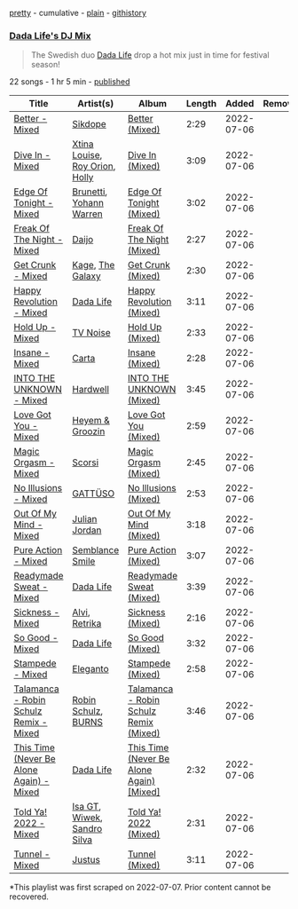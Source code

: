 [pretty](/playlists/pretty/37i9dQZF1DX4xjcl7upl9u.md) - cumulative - [plain](/playlists/plain/37i9dQZF1DX4xjcl7upl9u) - [githistory](https://github.githistory.xyz/mackorone/spotify-playlist-archive/blob/main/playlists/plain/37i9dQZF1DX4xjcl7upl9u)

### [Dada Life's DJ Mix](https://open.spotify.com/playlist/37i9dQZF1DX4xjcl7upl9u)

> The Swedish duo <a href=“spotify:artist:00sAT5YX8W3xNd1EuqyHw9”>Dada Life</a> drop a hot mix just in time for festival season!

22 songs - 1 hr 5 min - [published](https://open.spotify.com/playlist/1vyhkdlYLRxotAreRP9s28)

| Title | Artist(s) | Album | Length | Added | Removed |
|---|---|---|---|---|---|
| [Better \- Mixed](https://open.spotify.com/track/1Y6KWoXkDNDs5kEsd7uNZW) | [Sikdope](https://open.spotify.com/artist/3EXfNuPuR3OFEdlyoSutcG) | [Better \(Mixed\)](https://open.spotify.com/album/22VP8ckip061Xk0UsrZMgd) | 2:29 | 2022-07-06 |  |
| [Dive In \- Mixed](https://open.spotify.com/track/116qEsgjgoGzXfSh5UvHXj) | [Xtina Louise](https://open.spotify.com/artist/2vKEblNGdmCIp2OUEI21YN), [Roy Orion](https://open.spotify.com/artist/5vDWsMvaFghBZj9e6y8qSk), [Holly](https://open.spotify.com/artist/6RwJwtGVyIGSs1oSAPnxYV) | [Dive In \(Mixed\)](https://open.spotify.com/album/7v1hvmisD1DWMzcfKnDzVX) | 3:09 | 2022-07-06 |  |
| [Edge Of Tonight \- Mixed](https://open.spotify.com/track/5r9TaNygIKK548xLeaC7mi) | [Brunetti](https://open.spotify.com/artist/57HqYJzEeUisul8wKeOrOB), [Yohann Warren](https://open.spotify.com/artist/0KPaZqSst478dYqODQG37L) | [Edge Of Tonight \(Mixed\)](https://open.spotify.com/album/3wRhfATQvzACEps4fVSkVa) | 3:02 | 2022-07-06 |  |
| [Freak Of The Night \- Mixed](https://open.spotify.com/track/7ubPwn91i0JKJwjSYYd0oO) | [Daijo](https://open.spotify.com/artist/4esLZ8cHaY0jchCxXDVVSQ) | [Freak Of The Night \(Mixed\)](https://open.spotify.com/album/6A2Z3QPh9IZ4hCgVCyyUt2) | 2:27 | 2022-07-06 |  |
| [Get Crunk \- Mixed](https://open.spotify.com/track/5AIxnjc6zX5Gwo9T19bMKD) | [Kage](https://open.spotify.com/artist/6ehv7BnQkNEh7Hqd8rRcot), [The Galaxy](https://open.spotify.com/artist/1a7aOqigZ5aWIaagMLlHC4) | [Get Crunk \(Mixed\)](https://open.spotify.com/album/3pLZKAvh6cGcjUrB6d4dd1) | 2:30 | 2022-07-06 |  |
| [Happy Revolution \- Mixed](https://open.spotify.com/track/38jWFjARAMgyEm0CekNNDd) | [Dada Life](https://open.spotify.com/artist/00sAT5YX8W3xNd1EuqyHw9) | [Happy Revolution \(Mixed\)](https://open.spotify.com/album/7vjhCa754toHiDzwc8Ysdr) | 3:11 | 2022-07-06 |  |
| [Hold Up \- Mixed](https://open.spotify.com/track/5gHjelCEVxbddGSebN0x13) | [TV Noise](https://open.spotify.com/artist/32Aw9aJJoXXC1Vn3zqzJbQ) | [Hold Up \(Mixed\)](https://open.spotify.com/album/60nbDVuZZsGS8qjKkw6A28) | 2:33 | 2022-07-06 |  |
| [Insane \- Mixed](https://open.spotify.com/track/1bcwLDUS52RPga7vOxYsq5) | [Carta](https://open.spotify.com/artist/3MTk6MUbUmV5X0N04N56JF) | [Insane \(Mixed\)](https://open.spotify.com/album/3ieL7chtaUe47zrPkR89lt) | 2:28 | 2022-07-06 |  |
| [INTO THE UNKNOWN \- Mixed](https://open.spotify.com/track/4wUdukfI9Vlnn63hJvmXob) | [Hardwell](https://open.spotify.com/artist/6BrvowZBreEkXzJQMpL174) | [INTO THE UNKNOWN \(Mixed\)](https://open.spotify.com/album/1ZWzbALgak37NGEbWH2fGP) | 3:45 | 2022-07-06 |  |
| [Love Got You \- Mixed](https://open.spotify.com/track/2pqkgCCA7GRWqkWoe7GSmR) | [Heyem & Groozin](https://open.spotify.com/artist/0l33b3YK4gmAt0mzqcRkVx) | [Love Got You \(Mixed\)](https://open.spotify.com/album/62Nja7aHFyzlW8rimockJM) | 2:59 | 2022-07-06 |  |
| [Magic Orgasm \- Mixed](https://open.spotify.com/track/4aSVZAowy4cV0vY4zLEVmB) | [Scorsi](https://open.spotify.com/artist/0LQKGvxOXZHDCxuite9zcT) | [Magic Orgasm \(Mixed\)](https://open.spotify.com/album/7pyTsUDNVhmFV3Kg2r5IJ4) | 2:45 | 2022-07-06 |  |
| [No Illusions \- Mixed](https://open.spotify.com/track/6AF20ZCpOnW15YRfUKPgCY) | [GATTÜSO](https://open.spotify.com/artist/3PlRvQnVE3XAbtHUNc4nic) | [No Illusions \(Mixed\)](https://open.spotify.com/album/0rZ1ZC39VkppZaelSjRfiA) | 2:53 | 2022-07-06 |  |
| [Out Of My Mind \- Mixed](https://open.spotify.com/track/3hramgkHUCh2loWbB4rOXV) | [Julian Jordan](https://open.spotify.com/artist/2vUCVkeZjzDcaoX4gagHdV) | [Out Of My Mind \(Mixed\)](https://open.spotify.com/album/54Sj3fK2aIY2zwrFdd4Sy0) | 3:18 | 2022-07-06 |  |
| [Pure Action \- Mixed](https://open.spotify.com/track/1zdrSdBSPqCxq9ojxRK8B3) | [Semblance Smile](https://open.spotify.com/artist/13nmMVXihf9LHBGMm6NI6f) | [Pure Action \(Mixed\)](https://open.spotify.com/album/5NW6Rh3AXJhzYn91rjk5k4) | 3:07 | 2022-07-06 |  |
| [Readymade Sweat \- Mixed](https://open.spotify.com/track/0qKQ4AJHxcAq7yGX6SaWwM) | [Dada Life](https://open.spotify.com/artist/00sAT5YX8W3xNd1EuqyHw9) | [Readymade Sweat \(Mixed\)](https://open.spotify.com/album/00HR6TCJeoBiu691ggJXwh) | 3:39 | 2022-07-06 |  |
| [Sickness \- Mixed](https://open.spotify.com/track/03Nt3vXQ2H4NHQIQS2Wimi) | [Alvi](https://open.spotify.com/artist/5NiZEpj3XzblvgCLwxurbg), [Retrika](https://open.spotify.com/artist/6SLVPua1BJCUt85y4bug2Z) | [Sickness \(Mixed\)](https://open.spotify.com/album/3gb6O7w0RP3vIlrL4VWsoX) | 2:16 | 2022-07-06 |  |
| [So Good \- Mixed](https://open.spotify.com/track/0XEcTMAYz47bBmW6VQm1Hf) | [Dada Life](https://open.spotify.com/artist/00sAT5YX8W3xNd1EuqyHw9) | [So Good \(Mixed\)](https://open.spotify.com/album/5hTou7QMas2tYHQI28U2W4) | 3:32 | 2022-07-06 |  |
| [Stampede \- Mixed](https://open.spotify.com/track/4uFoaAhJsRlt34V4nsJna0) | [Eleganto](https://open.spotify.com/artist/0MMdZHo4Jeldyg5awD2w5V) | [Stampede \(Mixed\)](https://open.spotify.com/album/3zPZ8kYxgf9jalyZM6EZHK) | 2:58 | 2022-07-06 |  |
| [Talamanca \- Robin Schulz Remix \- Mixed](https://open.spotify.com/track/09XlBSQJ59M4aVkCQFp7Jd) | [Robin Schulz](https://open.spotify.com/artist/3t5xRXzsuZmMDkQzgOX35S), [BURNS](https://open.spotify.com/artist/5eKqhPrKad0J9xGAtq3rW7) | [Talamanca \- Robin Schulz Remix \(Mixed\)](https://open.spotify.com/album/354xSfW1OVfx7XdLEDQkzc) | 3:46 | 2022-07-06 |  |
| [This Time \(Never Be Alone Again\) \- Mixed](https://open.spotify.com/track/4qa4y68D9X4I9mE0gRq2Zy) | [Dada Life](https://open.spotify.com/artist/00sAT5YX8W3xNd1EuqyHw9) | [This Time \(Never Be Alone Again\) \[Mixed\]](https://open.spotify.com/album/2kZvidCf0XVqEp7T1ZGfNz) | 2:32 | 2022-07-06 |  |
| [Told Ya! 2022 \- Mixed](https://open.spotify.com/track/144yCgX83TO1vBYukgAbsT) | [Isa GT](https://open.spotify.com/artist/2ZMDVSuZfNdp80OdWx5h4K), [Wiwek](https://open.spotify.com/artist/4b2v3PBjJJCF2BX14lIAsT), [Sandro Silva](https://open.spotify.com/artist/53UXMZxwzQyV4j7tZaVF58) | [Told Ya! 2022 \(Mixed\)](https://open.spotify.com/album/2t40UmaG9qyS9fSGZqRb8z) | 2:31 | 2022-07-06 |  |
| [Tunnel \- Mixed](https://open.spotify.com/track/3yJPjIcrSdx3eVVDfK75dK) | [Justus](https://open.spotify.com/artist/0iPzFfhXb2ilEodYsMoUX4) | [Tunnel \(Mixed\)](https://open.spotify.com/album/2HMYjjvU9nQeCcfweuWxh1) | 3:11 | 2022-07-06 |  |

\*This playlist was first scraped on 2022-07-07. Prior content cannot be recovered.
